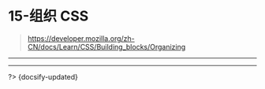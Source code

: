 # 15-组织 CSS

> <https://developer.mozilla.org/zh-CN/docs/Learn/CSS/Building_blocks/Organizing>

---



---

?> {docsify-updated}